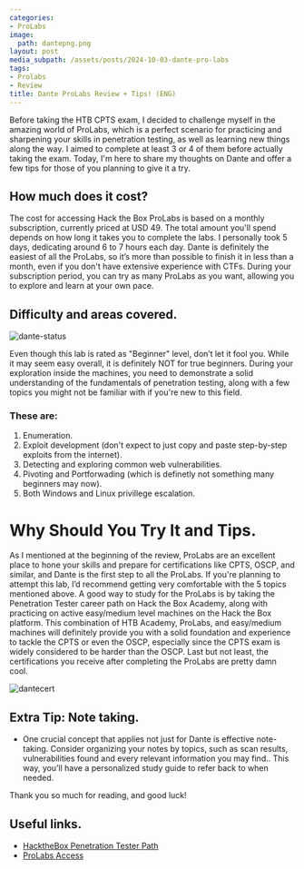 ```yaml
---
categories:
- ProLabs
image:
  path: dantepng.png
layout: post
media_subpath: /assets/posts/2024-10-03-dante-pro-labs
tags:
- Prolabs
- Review
title: Dante ProLabs Review + Tips! (ENG) 
---
```

Before taking the HTB CPTS exam, I decided to challenge myself in the amazing world of ProLabs, which is a perfect scenario for practicing and sharpening your skills in penetration testing, as well as learning new things along the way. I aimed to complete at least 3 or 4 of them before actually taking the exam. Today, I'm here to share my thoughts on Dante and offer a few tips for those of you planning to give it a try.

## How much does it cost?

The cost for accessing Hack the Box ProLabs is based on a monthly subscription, currently priced at USD 49. The total amount you'll spend depends on how long it takes you to complete the labs. I personally took 5 days, dedicating around 6 to 7 hours each day. Dante is definitely the easiest of all the ProLabs, so it’s more than possible to finish it in less than a month, even if you don't have extensive experience with CTFs. During your subscription period, you can try as many ProLabs as you want, allowing you to explore and learn at your own pace.

## Difficulty and areas covered.  

![dante-status](dante-status.png)

Even though this lab is rated as "Beginner" level, don’t let it fool you. While it may seem easy overall, it is definitely NOT for true beginners. During your exploration inside the machines, you need to demonstrate a solid understanding of the fundamentals of penetration testing, along with a few topics you might not be familiar with if you're new to this field.

### These are:
1. Enumeration.
2. Exploit development (don't expect to just copy and paste step-by-step exploits from the internet).
3. Detecting and exploring common web vulnerabilities.
4. Pivoting and Portforwading (which is definetly not something many beginners may now).
5. Both Windows and Linux privillege escalation.

# Why Should You Try It and Tips.

As I mentioned at the beginning of the review, ProLabs are an excellent place to hone your skills and prepare for certifications like CPTS, OSCP, and similar, and Dante is the first step to all the ProLabs. If you're planning to attempt this lab, I’d recommend getting very comfortable with the 5 topics mentioned above. A good way to study for the ProLabs is by taking the Penetration Tester career path on Hack the Box Academy, along with practicing on active easy/medium level machines on the Hack the Box platform. This combination of HTB Academy, ProLabs, and easy/medium machines will definitely provide you with a solid foundation and experience to tackle the CPTS or even the OSCP, especially since the CPTS exam is widely considered to be harder than the OSCP. Last but not least, the certifications you receive after completing the ProLabs are pretty damn cool.  

![dantecert](dantecert.png)

## Extra Tip: Note taking.
- One crucial concept that applies not just for Dante is effective note-taking. Consider organizing your notes by topics, such as scan results, vulnerabilities found and every relevant information you may find.. This way, you’ll have a personalized study guide to refer back to when needed.

Thank you so much for reading, and good luck!

## Useful links.
- [HacktheBox Penetration Tester Path](https://academy.hackthebox.com/path/preview/penetration-tester)
- [ProLabs Access](https://app.hackthebox.com/prolabs)





